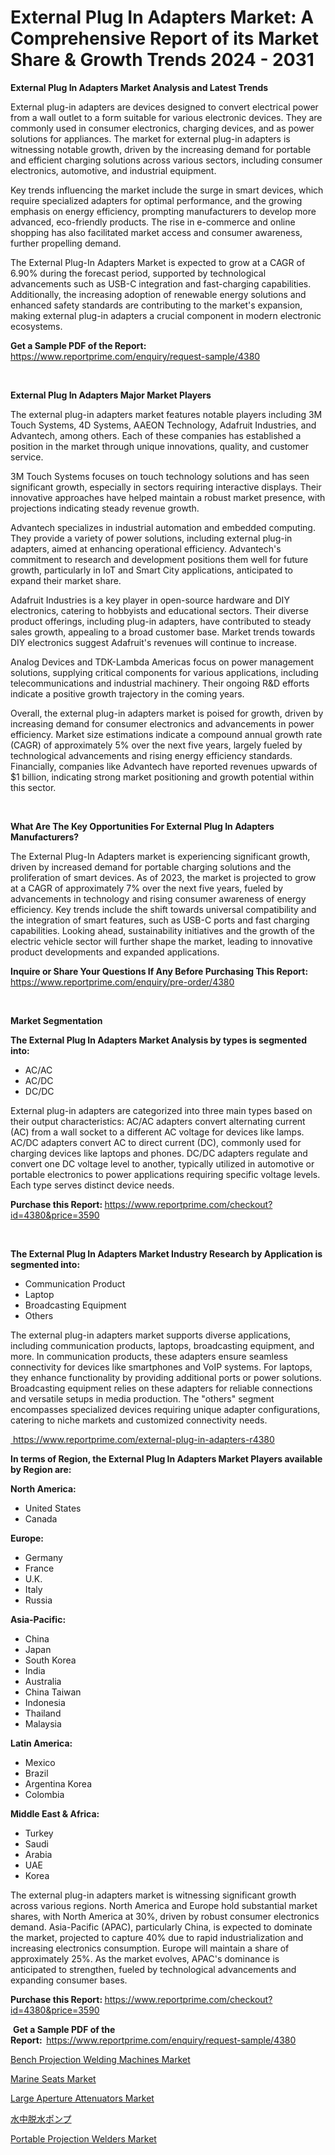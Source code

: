 <p><h1>External Plug In Adapters Market: A Comprehensive Report of its Market Share & Growth Trends 2024 - 2031</h1></p><p><strong>External Plug In Adapters Market Analysis and Latest Trends</strong></p>
<p><p>External plug-in adapters are devices designed to convert electrical power from a wall outlet to a form suitable for various electronic devices. They are commonly used in consumer electronics, charging devices, and as power solutions for appliances. The market for external plug-in adapters is witnessing notable growth, driven by the increasing demand for portable and efficient charging solutions across various sectors, including consumer electronics, automotive, and industrial equipment.</p><p>Key trends influencing the market include the surge in smart devices, which require specialized adapters for optimal performance, and the growing emphasis on energy efficiency, prompting manufacturers to develop more advanced, eco-friendly products. The rise in e-commerce and online shopping has also facilitated market access and consumer awareness, further propelling demand. </p><p>The External Plug-In Adapters Market is expected to grow at a CAGR of 6.90% during the forecast period, supported by technological advancements such as USB-C integration and fast-charging capabilities. Additionally, the increasing adoption of renewable energy solutions and enhanced safety standards are contributing to the market's expansion, making external plug-in adapters a crucial component in modern electronic ecosystems.</p></p>
<p><strong>Get a Sample PDF of the Report:&nbsp;</strong> <a href="https://www.reportprime.com/enquiry/request-sample/4380">https://www.reportprime.com/enquiry/request-sample/4380</a></p>
<p>&nbsp;</p>
<p><strong>External Plug In Adapters Major Market Players</strong></p>
<p><p>The external plug-in adapters market features notable players including 3M Touch Systems, 4D Systems, AAEON Technology, Adafruit Industries, and Advantech, among others. Each of these companies has established a position in the market through unique innovations, quality, and customer service.</p><p>3M Touch Systems focuses on touch technology solutions and has seen significant growth, especially in sectors requiring interactive displays. Their innovative approaches have helped maintain a robust market presence, with projections indicating steady revenue growth.</p><p>Advantech specializes in industrial automation and embedded computing. They provide a variety of power solutions, including external plug-in adapters, aimed at enhancing operational efficiency. Advantech's commitment to research and development positions them well for future growth, particularly in IoT and Smart City applications, anticipated to expand their market share.</p><p>Adafruit Industries is a key player in open-source hardware and DIY electronics, catering to hobbyists and educational sectors. Their diverse product offerings, including plug-in adapters, have contributed to steady sales growth, appealing to a broad customer base. Market trends towards DIY electronics suggest Adafruit's revenues will continue to increase.</p><p>Analog Devices and TDK-Lambda Americas focus on power management solutions, supplying critical components for various applications, including telecommunications and industrial machinery. Their ongoing R&D efforts indicate a positive growth trajectory in the coming years.</p><p>Overall, the external plug-in adapters market is poised for growth, driven by increasing demand for consumer electronics and advancements in power efficiency. Market size estimations indicate a compound annual growth rate (CAGR) of approximately 5% over the next five years, largely fueled by technological advancements and rising energy efficiency standards. Financially, companies like Advantech have reported revenues upwards of $1 billion, indicating strong market positioning and growth potential within this sector.</p></p>
<p>&nbsp;</p>
<p><strong>What Are The Key Opportunities For External Plug In Adapters Manufacturers?</strong></p>
<p><p>The External Plug-In Adapters market is experiencing significant growth, driven by increased demand for portable charging solutions and the proliferation of smart devices. As of 2023, the market is projected to grow at a CAGR of approximately 7% over the next five years, fueled by advancements in technology and rising consumer awareness of energy efficiency. Key trends include the shift towards universal compatibility and the integration of smart features, such as USB-C ports and fast charging capabilities. Looking ahead, sustainability initiatives and the growth of the electric vehicle sector will further shape the market, leading to innovative product developments and expanded applications.</p></p>
<p><strong>Inquire or Share Your Questions If Any Before Purchasing This Report:</strong> <a href="https://www.reportprime.com/enquiry/pre-order/4380">https://www.reportprime.com/enquiry/pre-order/4380</a></p>
<p>&nbsp;</p>
<p><strong>Market Segmentation</strong></p>
<p><strong>The External Plug In Adapters Market Analysis by types is segmented into:</strong></p>
<p><ul><li>AC/AC</li><li>AC/DC</li><li>DC/DC</li></ul></p>
<p><p>External plug-in adapters are categorized into three main types based on their output characteristics: AC/AC adapters convert alternating current (AC) from a wall socket to a different AC voltage for devices like lamps. AC/DC adapters convert AC to direct current (DC), commonly used for charging devices like laptops and phones. DC/DC adapters regulate and convert one DC voltage level to another, typically utilized in automotive or portable electronics to power applications requiring specific voltage levels. Each type serves distinct device needs.</p></p>
<p><strong>Purchase this Report:&nbsp;</strong><a href="https://www.reportprime.com/checkout?id=4380&price=3590">https://www.reportprime.com/checkout?id=4380&price=3590</a></p>
<p>&nbsp;</p>
<p><strong>The External Plug In Adapters Market Industry Research by Application is segmented into:</strong></p>
<p><ul><li>Communication Product</li><li>Laptop</li><li>Broadcasting Equipment</li><li>Others</li></ul></p>
<p><p>The external plug-in adapters market supports diverse applications, including communication products, laptops, broadcasting equipment, and more. In communication products, these adapters ensure seamless connectivity for devices like smartphones and VoIP systems. For laptops, they enhance functionality by providing additional ports or power solutions. Broadcasting equipment relies on these adapters for reliable connections and versatile setups in media production. The "others" segment encompasses specialized devices requiring unique adapter configurations, catering to niche markets and customized connectivity needs.</p></p>
<p><a href="https://www.reportprime.com/external-plug-in-adapters-r4380">&nbsp;https://www.reportprime.com/external-plug-in-adapters-r4380</a></p>
<p><strong>In terms of Region, the External Plug In Adapters Market Players available by Region are:</strong></p>
<p>
    <p> <strong> North America: </strong>
        <ul>
            <li>United States</li>
            <li>Canada</li>
        </ul>
        </p> 
    <p> <strong> Europe: </strong>
        <ul>
            <li>Germany</li>
            <li>France</li>
            <li>U.K.</li>
            <li>Italy</li>
            <li>Russia</li>
        </ul>
        </p> 
    <p> <strong> Asia-Pacific: </strong>
        <ul>
            <li>China</li>
            <li>Japan</li>
            <li>South Korea</li>
            <li>India</li>
            <li>Australia</li>
            <li>China Taiwan</li>
            <li>Indonesia</li>
            <li>Thailand</li>
            <li>Malaysia</li>
        </ul>
        </p> 
    <p> <strong> Latin America: </strong>
        <ul>
            <li>Mexico</li>
            <li>Brazil</li>
            <li>Argentina Korea</li>
            <li>Colombia</li>
        </ul>
        </p> 
    <p> <strong> Middle East & Africa: </strong>
        <ul>
            <li>Turkey</li>
            <li>Saudi</li>
            <li>Arabia</li>
            <li>UAE</li>
            <li>Korea</li>
        </ul>
    </p>
    </p>
<p><p>The external plug-in adapters market is witnessing significant growth across various regions. North America and Europe hold substantial market shares, with North America at 30%, driven by robust consumer electronics demand. Asia-Pacific (APAC), particularly China, is expected to dominate the market, projected to capture 40% due to rapid industrialization and increasing electronics consumption. Europe will maintain a share of approximately 25%. As the market evolves, APAC's dominance is anticipated to strengthen, fueled by technological advancements and expanding consumer bases.</p></p>
<p><strong>Purchase this Report: </strong><a href="https://www.reportprime.com/checkout?id=4380&price=3590">https://www.reportprime.com/checkout?id=4380&price=3590</a></p>
<p>&nbsp;<strong>Get a Sample PDF of the Report:&nbsp;&nbsp;</strong><a href="https://www.reportprime.com/enquiry/request-sample/4380">https://www.reportprime.com/enquiry/request-sample/4380</a></p>
<p><strong></strong></p>
<p><p><a href="https://issuu.com/reportprime-2/docs/bench-projection-welding-machines-m_8969e8038ec7c5">Bench Projection Welding Machines Market</a></p><p><a href="https://www.linkedin.com/pulse/what-innovations-shaping-marine-seats-market-application-5eikf?trackingId=z89M%2Br15QQuZIyORaGvf7g%3D%3D">Marine Seats Market</a></p><p><a href="https://github.com/NorbertYates/Market-Research-Report-List-6/blob/main/large-aperture-attenuators-market.md">Large Aperture Attenuators Market</a></p><p><a href="https://github.com/lababdou/Market-Research-Report-List-6/blob/main/16088343984.md">水中脱水ポンプ</a></p><p><a href="https://issuu.com/reportprime-2/docs/portable-projection-welders-market-_6601b2970c28c8">Portable Projection Welders Market</a></p></p>